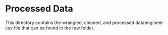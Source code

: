 # Processed Data 
This directory contains the wrangled, cleaned, and processed dataengineer csv file that can be found in the raw folder.